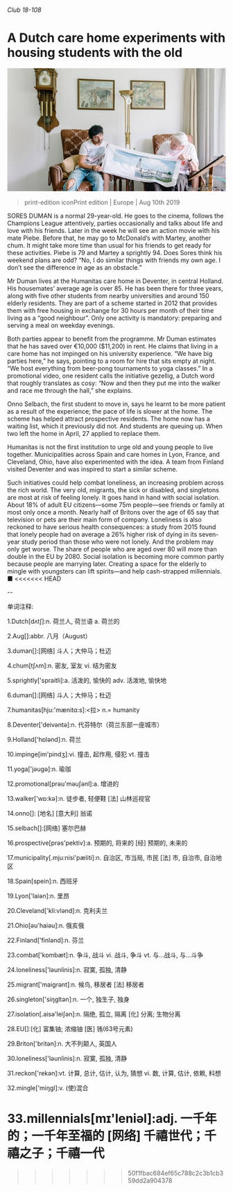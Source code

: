###### Club 18-108

# A Dutch care home experiments with housing students with the old 

![image](images/20190810_EUP503.jpg) 

> print-edition iconPrint edition | Europe | Aug 10th 2019 

SORES DUMAN is a normal 29-year-old. He goes to the cinema, follows the Champions League attentively, parties occasionally and talks about life and love with his friends. Later in the week he will see an action movie with his mate Piebe. Before that, he may go to McDonald’s with Martey, another chum. It might take more time than usual for his friends to get ready for these activities. Piebe is 79 and Martey a sprightly 94. Does Sores think his weekend plans are odd? “No, I do similar things with friends my own age. I don’t see the difference in age as an obstacle.” 

Mr Duman lives at the Humanitas care home in Deventer, in central Holland. His housemates’ average age is over 85. He has been there for three years, along with five other students from nearby universities and around 150 elderly residents. They are part of a scheme started in 2012 that provides them with free housing in exchange for 30 hours per month of their time living as a “good neighbour”. Only one activity is mandatory: preparing and serving a meal on weekday evenings. 

Both parties appear to benefit from the programme. Mr Duman estimates that he has saved over €10,000 ($11,200) in rent. He claims that living in a care home has not impinged on his university experience. “We have big parties here,” he says, pointing to a room for hire that sits empty at night. “We host everything from beer-pong tournaments to yoga classes.” In a promotional video, one resident calls the initiative gezellig, a Dutch word that roughly translates as cosy: “Now and then they put me into the walker and race me through the hall,” she explains. 

Onno Selbach, the first student to move in, says he learnt to be more patient as a result of the experience; the pace of life is slower at the home. The scheme has helped attract prospective residents. The home now has a waiting list, which it previously did not. And students are queuing up. When two left the home in April, 27 applied to replace them. 

Humanitas is not the first institution to urge old and young people to live together. Municipalities across Spain and care homes in Lyon, France, and Cleveland, Ohio, have also experimented with the idea. A team from Finland visited Deventer and was inspired to start a similar scheme. 

Such initiatives could help combat loneliness, an increasing problem across the rich world. The very old, migrants, the sick or disabled, and singletons are most at risk of feeling lonely. It goes hand in hand with social isolation. About 18% of adult EU citizens—some 75m people—see friends or family at most only once a month. Nearly half of Britons over the age of 65 say that television or pets are their main form of company. Loneliness is also reckoned to have serious health consequences: a study from 2015 found that lonely people had on average a 26% higher risk of dying in its seven-year study period than those who were not lonely. And the problem may only get worse. The share of people who are aged over 80 will more than double in the EU by 2080. Social isolation is becoming more common partly because people are marrying later. Creating a space for the elderly to mingle with youngsters can lift spirits—and help cash-strapped millennials. ■ 
<<<<<<< HEAD

-- 

 单词注释:

1.Dutch[dʌtʃ]:n. 荷兰人, 荷兰语 a. 荷兰的 

2.Aug[]:abbr. 八月（August） 

3.duman[]:[网络] 斗人；大仲马；杜迈 

4.chum[tʃʌm]:n. 密友, 室友 vi. 结为密友 

5.sprightly['spraitli]:a. 活泼的, 愉快的 adv. 活泼地, 愉快地 

6.duman[]:[网络] 斗人；大仲马；杜迈 

7.humanitas[hju:'mænitɑ:s]:<拉> n.= humanity 

8.Deventer['deivəntə]:n. 代芬特尔（荷兰东部一座城市） 

9.Holland['hɒlәnd]:n. 荷兰 

10.impinge[im'pindʒ]:vi. 撞击, 起作用, 侵犯 vt. 撞击 

11.yoga['jәugә]:n. 瑜珈 

12.promotional[prәu'mәuʃәnl]:a. 增进的 

13.walker['wɒ:kә]:n. 徒步者, 轻便鞋 [法] 山林巡视官 

14.onno[]: [地名] [意大利] 翁诺 

15.selbach[]:[网络] 塞尔巴赫 

16.prospective[prәs'pektiv]:a. 预期的, 将来的 [经] 预期的, 未来的 

17.municipality[.mju:nisi'pæliti]:n. 自治区, 市当局, 市民 [法] 市, 自治市, 自治地区 

18.Spain[spein]:n. 西班牙 

19.Lyon['laiәn]:n. 里昂 

20.Cleveland['kli:vlәnd]:n. 克利夫兰 

21.Ohio[әu'haiәu]:n. 俄亥俄 

22.Finland['finlәnd]:n. 芬兰 

23.combat['kɒmbæt]:n. 争斗, 战斗 vi. 战斗, 争斗 vt. 与...战斗, 与...斗争 

24.loneliness['lәunlinis]:n. 寂寞, 孤独, 清静 

25.migrant['maigrәnt]:n. 候鸟, 移居者 [法] 移居者 

26.singleton['siŋgltәn]:n. 一个, 独生子, 独身 

27.isolation[.aisә'leiʃәn]:n. 隔绝, 孤立, 隔离 [化] 分离; 生物分离 

28.EU[]:[化] 富集铀; 浓缩铀 [医] 铕(63号元素) 

29.Briton['britәn]:n. 大不列颠人, 英国人 

30.loneliness['lәunlinis]:n. 寂寞, 孤独, 清静 

31.reckon['rekәn]:vt. 计算, 总计, 估计, 认为, 猜想 vi. 数, 计算, 估计, 依赖, 料想 

32.mingle['miŋgl]:v. (使)混合 

33.millennials[mɪ'leniəl]:adj. 一千年的；一千年至福的 [网络] 千禧世代；千禧之子；千禧一代 
=======
>>>>>>> 50f1fbac684ef65c788c2c3b1cb359dd2a904378


